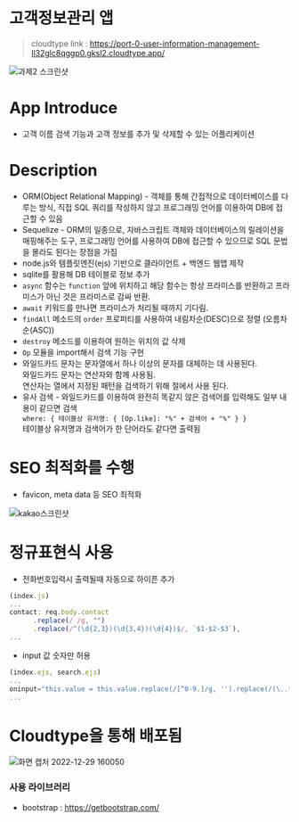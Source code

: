 # 고객정보관리 앱
> cloudtype link : https://port-0-user-information-management-ll32glc8qggp0.gksl2.cloudtype.app/

![과제2 스크린샷](https://user-images.githubusercontent.com/103430498/209912893-c191fb71-deaf-43e4-80bf-aa3f53556887.png)


# App Introduce
- 고객 이름 검색 기능과 고객 정보를 추가 및 삭제할 수 있는 어플리케이션

# Description
- ORM(Object Relational Mapping) - 객체를 통해 간접적으로 데이터베이스를 다루는 방식, 직접 SQL 쿼리를 작성하지 않고 프로그래밍 언어를 이용하여 DB에 접근할 수 있음
- Sequelize - ORM의 일종으로, 자바스크립트 객체와 데이터베이스의 릴레이션을 매핑해주는 도구, 프로그래밍 언어를 사용하여 DB에 접근할 수 있으므로 SQL 문법을 몰라도 된다는 장점을 가짐
- node.js와 템플릿엔진(ejs) 기반으로 클라이언트 + 백엔드 웹앱 제작
- sqlite를 활용해 DB 테이블로 정보 추가
- `async` 함수는 `function` 앞에 위치하고 해당 함수는 항상 프라미스를 반환하고 프라미스가 아닌 것은 프라미스로 감싸 반환.
- `await` 키워드를 만나면 프라미스가 처리될 때까지 기다림.
- `findAll` 메소드의 `order` 프로퍼티를 사용하여 내림차순(DESC)으로 정렬 (오름차순(ASC))
- `destroy` 메소드를 이용하여 원하는 위치의 값 삭제
- `Op` 모듈을 import해서 검색 기능 구현
- 와일드카드 문자는 문자열에서 하나 이상의 문자를 대체하는 데 사용된다.<br>
  와일드카드 문자는 연산자와 함께 사용됨.<br>
  연산자는 열에서 지정된 패턴을 검색하기 위해 절에서 사용 된다.
- 유사 검색 - 와일드카드를 이용하여 완전히 똑같지 않은 검색어를 입력해도 일부 내용이 같으면 검색  <br>
  `where: { 테이블상 유저명: { [Op.like]: "%" + 검색어 + "%" } }`<br>
  테이블상 유저명과 검색어가 한 단어라도 같다면 출력됨

# SEO 최적화를 수행
- favicon, meta data 등 SEO 최적화

![kakao스크린샷](https://user-images.githubusercontent.com/103430498/209915459-194962d7-453c-453c-b638-00fc90591b14.png)

# 정규표현식 사용
- 전화번호입력시 출력될때 자동으로 하이픈 추가
```javascript
(index.js)
...
contact: req.body.contact
      .replace(/ /g, "")
      .replace(/^(\d{2,3})(\d{3,4})(\d{4})$/, `$1-$2-$3`),
...
```
- input 값 숫자만 허용
```javascript
(index.ejs, search.ejs)
...
oninput="this.value = this.value.replace(/[^0-9.]/g, '').replace(/(\..*)\./g, '$1');"
...
```

# Cloudtype을 통해 배포됨

![화면 캡처 2022-12-29 160050](https://user-images.githubusercontent.com/103430498/209915663-5dd0d5dc-2f24-4a14-b4ba-1b1c509d694a.png)

### 사용 라이브러리
- bootstrap : https://getbootstrap.com/
